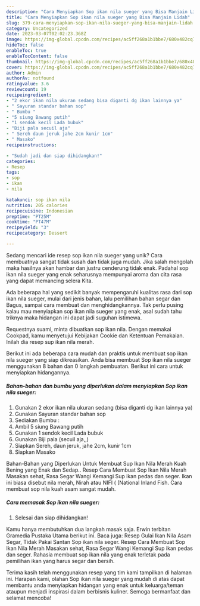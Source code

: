 ```yaml
---
description: "Cara Menyiapkan Sop ikan nila sueger yang Bisa Manjain Lidah"
title: "Cara Menyiapkan Sop ikan nila sueger yang Bisa Manjain Lidah"
slug: 379-cara-menyiapkan-sop-ikan-nila-sueger-yang-bisa-manjain-lidah
category: Uncategorized
date: 2023-03-07T02:02:23.368Z
image: https://img-global.cpcdn.com/recipes/ac5ff268a1b1bbe7/680x482cq70/sop-ikan-nila-sueger-foto-resep-utama.jpg
hideToc: false
enableToc: true
enableTocContent: false
thumbnail: https://img-global.cpcdn.com/recipes/ac5ff268a1b1bbe7/680x482cq70/sop-ikan-nila-sueger-foto-resep-utama.jpg
cover: https://img-global.cpcdn.com/recipes/ac5ff268a1b1bbe7/680x482cq70/sop-ikan-nila-sueger-foto-resep-utama.jpg
author: Admin
authorAv: notfound
ratingvalue: 3.6
reviewcount: 19
recipeingredient:
- "2 ekor ikan nila ukuran sedang bisa diganti dg ikan lainnya ya"
- " Sayuran standar bahan sop"
- " Bumbu "
- "5 siung Bawang putih"
- "1 sendok kecil Lada bubuk"
- "Biji pala secuil aja"
- " Sereh daun jeruk jahe 2cm kunir 1cm"
- " Masako"
recipeinstructions:

- "Sudah jadi dan siap dihidangkan!"
categories:
- Resep
tags:
- sop
- ikan
- nila

katakunci: sop ikan nila 
nutrition: 205 calories
recipecuisine: Indonesian
preptime: "PT25M"
cooktime: "PT47M"
recipeyield: "3"
recipecategory: Dessert

---
```





Sedang mencari ide resep sop ikan nila sueger yang unik? Cara membuatnya sangat tidak susah dan tidak juga mudah. Jika salah mengolah maka hasilnya akan hambar dan justru cenderung tidak enak. Padahal sop ikan nila sueger yang enak seharusnya mempunyai aroma dan cita rasa yang dapat memancing selera Kita.





Ada beberapa hal yang sedikit banyak mempengaruhi kualitas rasa dari sop ikan nila sueger, mulai dari jenis bahan, lalu pemilihan bahan segar dan Bagus, sampai cara membuat dan menghidangkannya. Tak perlu pusing kalau mau menyiapkan sop ikan nila sueger yang enak,      asal sudah tahu triknya maka hidangan ini dapat jadi suguhan istimewa.














Requestnya suami, minta dibuatkan sop ikan nila. Dengan memakai Cookpad, kamu menyetujui Kebijakan Cookie dan Ketentuan Pemakaian. Inilah dia resep sup ikan nila merah.






Berikut ini ada beberapa cara mudah dan praktis untuk membuat sop ikan nila sueger yang siap dikreasikan. Anda bisa membuat Sop ikan nila sueger menggunakan 8 bahan dan 0 langkah pembuatan. Berikut ini cara untuk menyiapkan hidangannya.

<!--inarticleads1-->

##### Bahan-bahan dan bumbu yang diperlukan dalam menyiapkan Sop ikan nila sueger:

1. Gunakan 2 ekor ikan nila ukuran sedang (bisa diganti dg ikan lainnya ya)
1. Gunakan  Sayuran standar bahan sop
1. Sediakan  Bumbu :
1. Ambil 5 siung Bawang putih
1. Gunakan 1 sendok kecil Lada bubuk
1. Gunakan Biji pala (secuil aja,,)
1. Siapkan  Sereh, daun jeruk, jahe 2cm, kunir 1cm
1. Siapkan  Masako


Bahan-Bahan yang Diperlukan Untuk Membuat Sup Ikan Nila Merah Kuah Bening yang Enak dan Sedap.. Resep Cara Membuat Sop Ikan Nila Merah Masakan sehat, Rasa Segar Wangi Kemangi Sup ikan pedas dan seger. Ikan ini biasa disebut nila merah, Nirah atau NIFI ( (National Inland Fish. Cara membuat sop nila kuah asam sangat mudah. 

<!--inarticleads2-->

##### Cara memasak Sop ikan nila sueger:


1. Selesai dan siap dihidangkan!

Kamu hanya membutuhkan dua langkah masak saja. Erwin terbitan Gramedia Pustaka Utama berikut ini. Baca juga: Resep Gulai Ikan Nila Asam Segar, Tidak Pakai Santan Sop ikan nila seger. Resep Cara Membuat Sop Ikan Nila Merah Masakan sehat, Rasa Segar Wangi Kemangi Sup ikan pedas dan seger. Rahasia membuat sop ikan nila yang enak terletak pada pemilihan ikan yang harus segar dan bersih. 

Terima kasih telah menggunakan resep yang tim kami tampilkan di halaman ini. Harapan kami, olahan Sop ikan nila sueger yang mudah di atas dapat membantu anda menyiapkan hidangan yang enak untuk keluarga/teman ataupun menjadi inspirasi dalam berbisnis kuliner. Semoga bermanfaat dan selamat mencoba!
